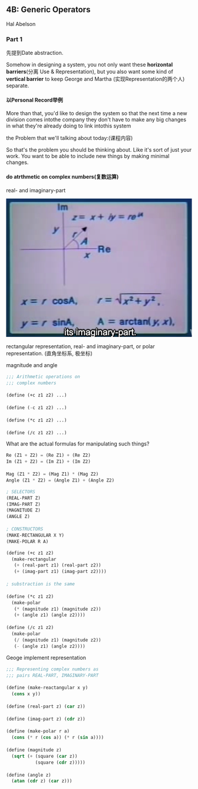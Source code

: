 ## 4B: Generic Operators

Hal Abelson

### Part 1 

先提到Date abstraction.

Somehow in designing a system, you not only want these **horizontal barriers**(分离 Use & Representation), but you also want some kind of **vertical barrier** to keep George and Martha (实现Representation的两个人) separate.

#### 以Personal Record举例

More than that, you'd like to design the system so that the next time a new division comes intothe company they don't have to make any big changes in what they're already doing to link intothis system

the Problem that we'll talking about today:(课程内容)

So that's the problem you should be thinking about. Like it's sort of just your work. You want to be able to include new things by making minimal changes.

#### do atrthmetic on complex numbers(复数运算)

real- and imaginary-part

![4B_complex](./png/4B_complex.png)

rectangular representation, real- and imaginary-part, or polar representation. (直角坐标系, 极坐标)

magnitude and angle

```lisp
;;; Arithmetic operations on
;;; complex numbers

(define (+c z1 z2) ...)

(define (-c z1 z2) ...)

(define (*c z1 z2) ...)

(define (/c z1 z2) ...)
```

What are the actual formulas for manipulating such things? 

```lisp
Re (Z1 + Z2) = (Re Z1) + (Re Z2)
Im (Z1 + Z2) = (Im Z1) + (Im Z2)

Mag (Z1 * Z2) = (Mag Z1) * (Mag Z2)
Angle (Z1 * Z2) = (Angle Z1) + (Angle Z2)
```





```lisp
; SELECTORS
(REAL-PART Z)
(IMAG-PART Z)
(MAGNITUDE Z)
(ANGLE Z)

; CONSTRUCTORS
(MAKE-RECTANGULAR X Y)
(MAKE-POLAR R A)
```



```lisp
(define (+c z1 z2)
  (make-rectangular
   (+ (real-part z1) (real-part z2))
   (+ (imag-part z1) (imag-part z2))))

; substraction is the same

(define (*c z1 z2)
  (make-polar
   (* (magnitude z1) (magnitude z2))
   (+ (angle z1) (angle z2))))

(define (/c z1 z2)
  (make-polar
   (/ (magnitude z1) (magnitude z2))
   (- (angle z1) (angle z2))))

```

Geoge implement representation

```lisp
;;; Representing complex numbers as
;;; pairs REAL-PART, IMAGINARY-PART

(define (make-reactangular x y)
  (cons x y))

(define (real-part z) (car z))

(define (imag-part z) (cdr z))

(define (make-polar r a)
  (cons (* r (cos a)) (* r (sin a))))

(define (magnitude z)
  (sqrt (+ (square (car z))
           (square (cdr z)))))

(define (angle z)
  (atan (cdr z) (car z)))
```

